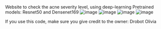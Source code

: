 Website to check the acne severity level, using deep-learning Pretrained models: Resnet50 and Densenet169
![image](https://github.com/user-attachments/assets/e780446c-3201-48f8-b0b2-c3b32da51ee1)
![image](https://github.com/user-attachments/assets/1bd56565-f009-426d-9857-5f5102ef72cf)
![image](https://github.com/user-attachments/assets/62c919f7-5cd6-43a3-92eb-d9eeaf4d4c8a)
![image](https://github.com/user-attachments/assets/105d196c-d212-4def-baff-64d539d71a72)


If you use this code, make sure you give credit to the owner: Drobot Olivia
